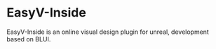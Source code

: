 # EasyV-Inside
EasyV-Inside is an online visual design plugin for unreal, development based on BLUI.

